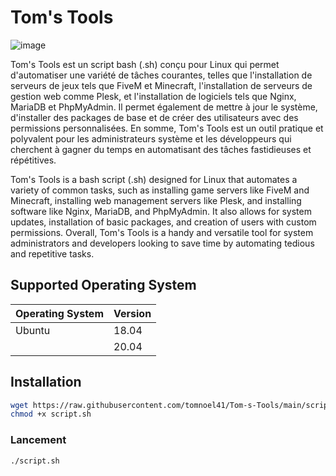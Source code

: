 # Tom's Tools
![image](https://user-images.githubusercontent.com/98286538/233866831-5e3fdb65-f41d-49bc-85da-9dbcc4672ae5.png)

Tom's Tools est un script bash (.sh) conçu pour Linux qui permet d'automatiser une variété de tâches courantes, telles que l'installation de serveurs de jeux tels que FiveM et Minecraft, l'installation de serveurs de gestion web comme Plesk, et l'installation de logiciels tels que Nginx, MariaDB et PhpMyAdmin. Il permet également de mettre à jour le système, d'installer des packages de base et de créer des utilisateurs avec des permissions personnalisées. En somme, Tom's Tools est un outil pratique et polyvalent pour les administrateurs système et les développeurs qui cherchent à gagner du temps en automatisant des tâches fastidieuses et répétitives.

Tom's Tools is a bash script (.sh) designed for Linux that automates a variety of common tasks, such as installing game servers like FiveM and Minecraft, installing web management servers like Plesk, and installing software like Nginx, MariaDB, and PhpMyAdmin. It also allows for system updates, installation of basic packages, and creation of users with custom permissions. Overall, Tom's Tools is a handy and versatile tool for system administrators and developers looking to save time by automating tedious and repetitive tasks.

## Supported Operating System

| Operating System | Version |
| ---------------- | ------- |
| Ubuntu           | 18.04   |
|                  | 20.04   |

## Installation
```bash
wget https://raw.githubusercontent.com/tomnoel41/Tom-s-Tools/main/script.sh
chmod +x script.sh
```

### Lancement
```bash
./script.sh
```
